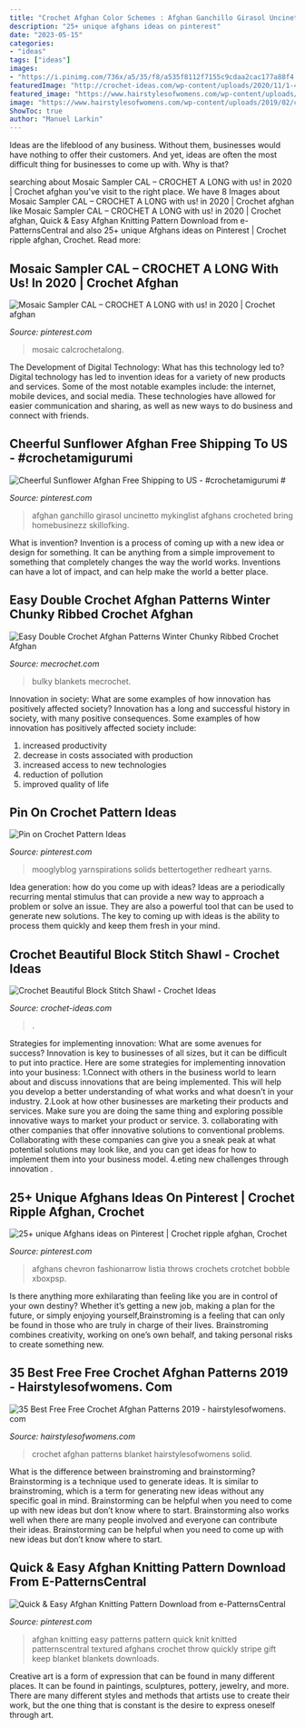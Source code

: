```yaml
---
title: "Crochet Afghan Color Schemes : Afghan Ganchillo Girasol Uncinetto Mykinglist Afghans Crocheted Bring Homebusinezz Skillofking"
description: "25+ unique afghans ideas on pinterest"
date: "2023-05-15"
categories:
- "ideas"
tags: ["ideas"]
images:
- "https://i.pinimg.com/736x/a5/35/f8/a535f8112f7155c9cdaa2cac177a88f4.jpg"
featuredImage: "http://crochet-ideas.com/wp-content/uploads/2020/11/1-4.jpg"
featured_image: "https://www.hairstylesofwomens.com/wp-content/uploads/2019/02/cozythreadsbyhelen_49803757_661714847578682_4758258177844129820_n-e1549027434327.jpg"
image: "https://www.hairstylesofwomens.com/wp-content/uploads/2019/02/cozythreadsbyhelen_49803757_661714847578682_4758258177844129820_n-e1549027434327.jpg"
ShowToc: true
author: "Manuel Larkin"
---
```



Ideas are the lifeblood of any business. Without them, businesses would have nothing to offer their customers. And yet, ideas are often the most difficult thing for businesses to come up with. Why is that?

	

		
searching about Mosaic Sampler CAL – CROCHET A LONG with us! in 2020 | Crochet afghan you've visit to the right place. We have 8 Images about Mosaic Sampler CAL – CROCHET A LONG with us! in 2020 | Crochet afghan like Mosaic Sampler CAL – CROCHET A LONG with us! in 2020 | Crochet afghan, Quick &amp; Easy Afghan Knitting Pattern Download from e-PatternsCentral and also 25+ unique Afghans ideas on Pinterest | Crochet ripple afghan, Crochet. Read more:
		
    
## Mosaic Sampler CAL – CROCHET A LONG With Us! In 2020 | Crochet Afghan

<img loading=lazy src="https://i.pinimg.com/originals/f0/12/6c/f0126c9a2afde00ceabfec0d4e902de1.jpg" onerror="this.onerror=null;this.src='https://tse3.mm.bing.net/th?id=OIP.0HbCyf5H1DFL5d5HTctjbgHaJ8&amp;pid=15.1';" alt="Mosaic Sampler CAL – CROCHET A LONG with us! in 2020 | Crochet afghan">

_Source: pinterest.com_

>mosaic calcrochetalong. 

	

The Development of Digital Technology: What has this technology led to?
Digital technology has led to invention ideas for a variety of new products and services. Some of the most notable examples include: the internet, mobile devices, and social media. These technologies have allowed for easier communication and sharing, as well as new ways to do business and connect with friends.

    
## Cheerful Sunflower Afghan Free Shipping To US - #crochetamigurumi #

<img loading=lazy src="https://i.pinimg.com/736x/a5/35/f8/a535f8112f7155c9cdaa2cac177a88f4.jpg" onerror="this.onerror=null;this.src='https://tse2.mm.bing.net/th?id=OIP.BazgsFs9WxLqVUkVMqT8bgHaJ4&amp;pid=15.1';" alt="Cheerful Sunflower Afghan Free Shipping to US - #crochetamigurumi #">

_Source: pinterest.com_

>afghan ganchillo girasol uncinetto mykinglist afghans crocheted bring homebusinezz skillofking. 

	

What is invention?
Invention is a process of coming up with a new idea or design for something. It can be anything from a simple improvement to something that completely changes the way the world works. Inventions can have a lot of impact, and can help make the world a better place.

    
## Easy Double Crochet Afghan Patterns Winter Chunky Ribbed Crochet Afghan

<img loading=lazy src="http://mecrochet.com/wp-content/uploads/easy-double-crochet-afghan-patterns-winter-chunky-ribbed-crochet-afghan-pattern-mama-in-a-stitch-1024x1461.jpg" onerror="this.onerror=null;this.src='https://tse1.mm.bing.net/th?id=OIP.8it8DgHni1NpGFKzkXHIswHaKk&amp;pid=15.1';" alt="Easy Double Crochet Afghan Patterns Winter Chunky Ribbed Crochet Afghan">

_Source: mecrochet.com_

>bulky blankets mecrochet. 

	

Innovation in society: What are some examples of how innovation has positively affected society?
Innovation has a long and successful history in society, with many positive consequences. Some examples of how innovation has positively affected society include: 
1. increased productivity 
2. decrease in costs associated with production 
3. increased access to new technologies 
4. reduction of pollution 
5. improved quality of life 

    
## Pin On Crochet Pattern Ideas

<img loading=lazy src="https://i.pinimg.com/736x/7e/13/36/7e133620493b9203d8963a1708853493.jpg" onerror="this.onerror=null;this.src='https://tse3.mm.bing.net/th?id=OIP.xZbFND0zU0_DxUrHcF-YQwHaLA&amp;pid=15.1';" alt="Pin on Crochet Pattern Ideas">

_Source: pinterest.com_

>mooglyblog yarnspirations solids bettertogether redheart yarns. 

	

Idea generation: how do you come up with ideas?
Ideas are a periodically recurring mental stimulus that can provide a new way to approach a problem or solve an issue. They are also a powerful tool that can be used to generate new solutions. The key to coming up with ideas is the ability to process them quickly and keep them fresh in your mind.

    
## Crochet Beautiful Block Stitch Shawl - Crochet Ideas

<img loading=lazy src="http://crochet-ideas.com/wp-content/uploads/2020/11/1-4.jpg" onerror="this.onerror=null;this.src='https://tse1.mm.bing.net/th?id=OIP.AmbIpGarKjYJsQDRjkE-NgHaHd&amp;pid=15.1';" alt="Crochet Beautiful Block Stitch Shawl - Crochet Ideas">

_Source: crochet-ideas.com_

>. 

	

Strategies for implementing innovation: What are some avenues for success?
Innovation is key to businesses of all sizes, but it can be difficult to put into practice. Here are some strategies for implementing innovation into your business:
1.Connect with others in the business world to learn about and discuss innovations that are being implemented. This will help you develop a better understanding of what works and what doesn't in your industry.
2.Look at how other businesses are marketing their products and services. Make sure you are doing the same thing and exploring possible innovative ways to market your product or service.
3. collaborating with other companies that offer innovative solutions to conventional problems. Collaborating with these companies can give you a sneak peak at what potential solutions may look like, and you can get ideas for how to implement them into your business model.
4.eting new challenges through innovation .

    
## 25+ Unique Afghans Ideas On Pinterest | Crochet Ripple Afghan, Crochet

<img loading=lazy src="https://i.pinimg.com/736x/c4/fa/f4/c4faf4b893e588516f9193b6095846aa.jpg" onerror="this.onerror=null;this.src='https://tse4.mm.bing.net/th?id=OIP.H1dJIwacsJXObGpJ9baJvgAAAA&amp;pid=15.1';" alt="25+ unique Afghans ideas on Pinterest | Crochet ripple afghan, Crochet">

_Source: pinterest.com_

>afghans chevron fashionarrow listia throws crochets crotchet bobble xboxpsp. 

	

Is there anything more exhilarating than feeling like you are in control of your own destiny? Whether it’s getting a new job, making a plan for the future, or simply enjoying yourself,Brainstroming is a feeling that can only be found in those who are truly in charge of their lives. Brainstroming combines creativity, working on one’s own behalf, and taking personal risks to create something new.

    
## 35 Best Free Free Crochet Afghan Patterns 2019 - Hairstylesofwomens. Com

<img loading=lazy src="https://www.hairstylesofwomens.com/wp-content/uploads/2019/02/cozythreadsbyhelen_49803757_661714847578682_4758258177844129820_n-e1549027434327.jpg" onerror="this.onerror=null;this.src='https://tse3.mm.bing.net/th?id=OIP.M5ECBpuahys1mSp5K4Jz9gHaNH&amp;pid=15.1';" alt="35 Best Free Free Crochet Afghan Patterns 2019 - hairstylesofwomens. com">

_Source: hairstylesofwomens.com_

>crochet afghan patterns blanket hairstylesofwomens solid. 

	

What is the difference between brainstroming and brainstorming?
Brainstorming is a technique used to generate ideas. It is similar to brainstroming, which is a term for generating new ideas without any specific goal in mind. Brainstorming can be helpful when you need to come up with new ideas but don’t know where to start.  Brainstorming also works well when there are many people involved and everyone can contribute their ideas. Brainstorming can be helpful when you need to come up with new ideas but don’t know where to start.

    
## Quick &amp; Easy Afghan Knitting Pattern Download From E-PatternsCentral

<img loading=lazy src="https://i.pinimg.com/originals/43/67/64/436764a3ba48c3b3f81e3b41a8685f52.jpg" onerror="this.onerror=null;this.src='https://tse3.mm.bing.net/th?id=OIP.SC7Mpj8IjwUZr0E4sZCt8AAAAA&amp;pid=15.1';" alt="Quick &amp; Easy Afghan Knitting Pattern Download from e-PatternsCentral">

_Source: pinterest.com_

>afghan knitting easy patterns pattern quick knit knitted patternscentral textured afghans crochet throw quickly stripe gift keep blanket blankets downloads. 

	

Creative art is a form of expression that can be found in many different places. It can be found in paintings, sculptures, pottery, jewelry, and more. There are many different styles and methods that artists use to create their work, but the one thing that is constant is the desire to express oneself through art.


